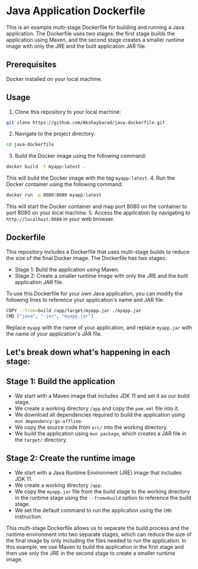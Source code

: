 # Java Application Dockerfile
This is an example multi-stage Dockerfile for building and running a Java application. The Dockerfile uses two stages: the first stage builds the application using Maven, and the second stage creates a smaller runtime image with only the JRE and the built application JAR file.

## Prerequisites
Docker installed on your local machine.
## Usage
1. Clone this repository to your local machine:
```bash
git clone https://github.com/AkshayGarad/java-dockerfile.git
```
2. Navigate to the project directory:
```bash
cd java-dockerfile
```
3. Build the Docker image using the following command:
```bash
docker build -t myapp:latest .
```
This will build the Docker image with the tag `myapp:latest`.
4. Run the Docker container using the following command:
```bash
docker run -p 8080:8080 myapp:latest
```
This will start the Docker container and map port 8080 on the container to port 8080 on your local machine.
5. Access the application by navigating to `http://localhost:8080` in your web browser.

## Dockerfile
This repository includes a Dockerfile that uses multi-stage builds to reduce the size of the final Docker image. The Dockerfile has two stages:

- Stage 1: Build the application using Maven.
- Stage 2: Create a smaller runtime image with only the JRE and the built application JAR file.

To use this Dockerfile for your own Java application, you can modify the following lines to reference your application's name and JAR file:
```bash
COPY --from=build /app/target/myapp.jar ./myapp.jar
CMD ["java", "-jar", "myapp.jar"]
```
Replace `myapp` with the name of your application, and replace `myapp.jar` with the name of your application's JAR file.

## Let's break down what's happening in each stage:

## Stage 1: Build the application

- We start with a Maven image that includes JDK 11 and set it as our build stage.
- We create a working directory `/app` and copy the `pom.xml` file into it.
- We download all dependencies required to build the application using `mvn dependency:go-offline`.
- We copy the source code from `src/` into the working directory.
- We build the application using `mvn package`, which creates a JAR file in the `target/` directory.

## Stage 2: Create the runtime image

- We start with a Java Runtime Environment (JRE) image that includes JDK 11.
- We create a working directory `/app`.
- We copy the `myapp.jar` file from the build stage to the working directory in the runtime stage using the `--from=build` option to reference the build stage.
- We set the default command to run the application using the `CMD` instruction.

This multi-stage Dockerfile allows us to separate the build process and the runtime environment into two separate stages, which can reduce the size of the final image by only including the files needed to run the application. In this example, we use Maven to build the application in the first stage and then use only the JRE in the second stage to create a smaller runtime image.